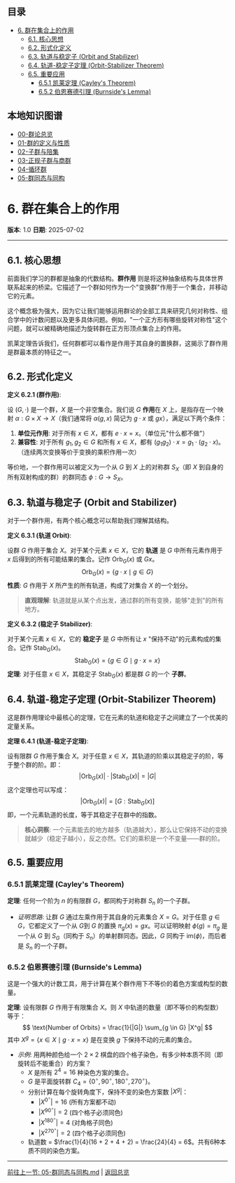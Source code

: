 <!-- 本地目录区块 -->
## 目录

- [6. 群在集合上的作用](#6-群在集合上的作用)
  - [6.1. 核心思想](#61-核心思想)
  - [6.2. 形式化定义](#62-形式化定义)
  - [6.3. 轨道与稳定子 (Orbit and Stabilizer)](#63-轨道与稳定子-orbit-and-stabilizer)
  - [6.4. 轨道-稳定子定理 (Orbit-Stabilizer Theorem)](#64-轨道-稳定子定理-orbit-stabilizer-theorem)
  - [6.5. 重要应用](#65-重要应用)
    - [6.5.1 凯莱定理 (Cayley's Theorem)](#651-凯莱定理-cayleys-theorem)
    - [6.5.2 伯恩赛德引理 (Burnside's Lemma)](#652-伯恩赛德引理-burnsides-lemma)

<!-- 本地知识图谱区块 -->
## 本地知识图谱

- [00-群论总览](./00-群论总览.md)
- [01-群的定义与性质](./01-群的定义与性质.md)
- [02-子群与陪集](./02-子群与陪集.md)
- [03-正规子群与商群](./03-正规子群与商群.md)
- [04-循环群](./04-循环群.md)
- [05-群同态与同构](./05-群同态与同构.md)

# 6. 群在集合上的作用

**版本**: 1.0
**日期**: 2025-07-02

---

## 6.1. 核心思想

前面我们学习的群都是抽象的代数结构。**群作用** 则是将这种抽象结构与具体世界联系起来的桥梁。它描述了一个群如何作为一个"变换群"作用于一个集合，并移动它的元素。

这个概念极为强大，因为它让我们能够运用群论的全部工具来研究几何对称性、组合学中的计数问题以及更多具体问题。例如，"一个正方形有哪些旋转对称性"这个问题，就可以被精确地描述为旋转群在正方形顶点集合上的作用。

凯莱定理告诉我们，任何群都可以看作是作用于其自身的置换群，这揭示了群作用是群最本质的特征之一。

## 6.2. 形式化定义

**定义 6.2.1 (群作用)**:

设 $(G, \cdot)$ 是一个群，$X$ 是一个非空集合。我们说 $G$ **作用**在 $X$ 上，是指存在一个映射 $\alpha: G \times X \to X$（我们通常将 $\alpha(g, x)$ 简记为 $g \cdot x$ 或 $gx$），满足以下两个条件：

1. **单位元作用**: 对于所有 $x \in X$，都有 $e \cdot x = x$。（单位元"什么都不做"）
2. **兼容性**: 对于所有 $g_1, g_2 \in G$ 和所有 $x \in X$，都有 $(g_1 g_2) \cdot x = g_1 \cdot (g_2 \cdot x)$。（连续两次变换等价于变换的乘积作用一次）

等价地，一个群作用可以被定义为一个从 $G$ 到 $X$ 上的对称群 $S_X$（即 $X$ 到自身的所有双射构成的群）的群同态 $\phi: G \to S_X$。

## 6.3. 轨道与稳定子 (Orbit and Stabilizer)

对于一个群作用，有两个核心概念可以帮助我们理解其结构。

**定义 6.3.1 (轨道 Orbit)**:

设群 $G$ 作用于集合 $X$。对于某个元素 $x \in X$，它的 **轨道** 是 $G$ 中所有元素作用于 $x$ 后得到的所有可能结果的集合。记作 $\text{Orb}_G(x)$ 或 $Gx$。
$$
\text{Orb}_G(x) = \{ g \cdot x \mid g \in G \}
$$
**性质**: $G$ 作用于 $X$ 所产生的所有轨道，构成了对集合 $X$ 的一个划分。

> **直观理解**: 轨道就是从某个点出发，通过群的所有变换，能够"走到"的所有地方。

**定义 6.3.2 (稳定子 Stabilizer)**:

对于某个元素 $x \in X$，它的 **稳定子** 是 $G$ 中所有让 $x$ "保持不动"的元素构成的集合。记作 $\text{Stab}_G(x)$。
$$
\text{Stab}_G(x) = \{ g \in G \mid g \cdot x = x \}
$$
**定理**: 对于任意 $x \in X$，其稳定子 $\text{Stab}_G(x)$ 都是群 $G$ 的一个 **子群**。

## 6.4. 轨道-稳定子定理 (Orbit-Stabilizer Theorem)

这是群作用理论中最核心的定理，它在元素的轨道和稳定子之间建立了一个优美的定量关系。

**定理 6.4.1 (轨道-稳定子定理)**:

设有限群 $G$ 作用于集合 $X$。对于任意 $x \in X$，其轨道的阶乘以其稳定子的阶，等于整个群的阶。即：
$$
|\text{Orb}_G(x)| \cdot |\text{Stab}_G(x)| = |G|
$$
这个定理也可以写成：
$$
|\text{Orb}_G(x)| = [G : \text{Stab}_G(x)]
$$
即，一个元素轨道的长度，等于其稳定子在群中的指数。

> **核心洞察**: 一个元素能去的地方越多（轨道越大），那么让它保持不动的变换就越少（稳定子越小），反之亦然。它们的乘积是一个不变量——群的阶。

## 6.5. 重要应用

### 6.5.1 凯莱定理 (Cayley's Theorem)

**定理**: 任何一个阶为 $n$ 的有限群 $G$，都同构于对称群 $S_n$ 的一个子群。

- *证明思路*: 让群 $G$ 通过左乘作用于其自身的元素集合 $X=G$。对于任意 $g \in G$，它都定义了一个从 $G$到 $G$ 的置换 $\pi_g(x) = gx$。可以证明映射 $\phi(g) = \pi_g$ 是一个从 $G$ 到 $S_G$（同构于 $S_n$）的单射群同态。因此，$G$ 同构于 $\text{im}(\phi)$，而后者是 $S_n$ 的一个子群。

### 6.5.2 伯恩赛德引理 (Burnside's Lemma)

这是一个强大的计数工具，用于计算在某个群作用下不等价的着色方案或构型的数量。

**定理**: 设有限群 $G$ 作用于有限集合 $X$。则 $X$ 中轨道的数量（即不等价的构型数）等于：
$$
\text{Number of Orbits} = \frac{1}{|G|} \sum_{g \in G} |X^g|
$$
其中 $X^g = \{x \in X \mid g \cdot x = x\}$ 是在变换 $g$ 下保持不动的元素的集合。

- *示例*: 用两种颜色给一个 $2 \times 2$ 棋盘的四个格子染色，有多少种本质不同（即旋转后不能重合）的方案？
  - $X$ 是所有 $2^4=16$ 种染色方案的集合。
  - $G$ 是平面旋转群 $C_4 = \{0^\circ, 90^\circ, 180^\circ, 270^\circ\}$。
  - 分别计算在每个旋转角度下，保持不变的染色方案数 $|X^g|$：
    - $|X^{0^\circ}| = 16$ (所有方案都不动)
    - $|X^{90^\circ}| = 2$ (四个格子必须同色)
    - $|X^{180^\circ}| = 4$ (对角格子同色)
    - $|X^{270^\circ}| = 2$ (四个格子必须同色)
  - 轨道数 = $\frac{1}{4}(16 + 2 + 4 + 2) = \frac{24}{4} = 6$。共有6种本质不同的染色方案。

---
[前往上一节: 05-群同态与同构.md](./05-群同态与同构.md) | [返回总览](./00-群论总览.md)
